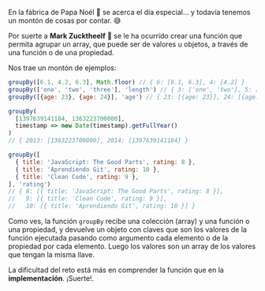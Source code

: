 En la fábrica de Papa Noél 🎅 se acerca el día especial... y todavía tenemos un montón de cosas por contar. 😅

Por suerte a **Mark Zucktheelf** 🧝 se le ha ocurrido crear una función que permita agrupar un array, que puede ser de valores u objetos, a través de una función o de una propiedad.

Nos trae un montón de ejemplos:
```js
groupBy([6.1, 4.2, 6.3], Math.floor) // { 6: [6.1, 6.3], 4: [4.2] }
groupBy(['one', 'two', 'three'], 'length') // { 3: ['one', 'two'], 5: ['three'] }
groupBy([{age: 23}, {age: 24}], 'age') // { 23: [{age: 23}], 24: [{age: 24}] }

groupBy(
  [1397639141184, 1363223700000],
  timestamp => new Date(timestamp).getFullYear()
)
// { 2013: [1363223700000], 2014: [1397639141184] }

groupBy([
  { title: 'JavaScript: The Good Parts', rating: 8 },
  { title: 'Aprendiendo Git', rating: 10 },
  { title: 'Clean Code', rating: 9 },
], 'rating')
// { 8: [{ title: 'JavaScript: The Good Parts', rating: 8 }],
//   9: [{ title: 'Clean Code', rating: 9 }],
//   10: [{ title: 'Aprendiendo Git', rating: 10 }] }
```
Como ves, la función ```groupBy``` recibe una colección (array) y una función o una propiedad, y devuelve un objeto con claves que son los valores de la función ejecutada pasando como argumento cada elemento o de la propiedad por cada elemento. Luego los valores son un array de los valores que tengan la misma llave.

La dificultad del reto está más en comprender la función que en la **implementación**. ¡Suerte!.
